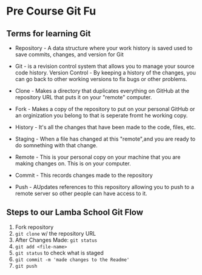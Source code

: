# Pre Course Git Fu

## Terms for learning Git
 * Repository - A data structure where your work history is saved used to save commits, changes, and version for Git
 * Git - is a revision control system that allows you to manage your source code history.
 Version Control - By keeping a history of the changes, you can go back to other working versions to fix bugs or other problems. 
 
 * Clone - Makes a directory that duplicates everything on GitHub at the repository URL that puts it on your "remote" computer. 
 * Fork - Makes a copy of the repository to put on your personal GitHub or an orginization you belong to that is seperate fromt he working copy.
 * History - It's all the changes that have been made to the code, files, etc. 
 * Staging - When a file has changed at this "remote",and you are ready to do somnething with that change. 
 * Remote - This is your personal copy on your machine that you are making changes on. This is on your computer. 
 * Commit - This records changes made to the repository
 * Push - AUpdates references to this repository allowing you to push to a remote server so other people can have access to it. 

## Steps to our Lamba School Git Flow
1. Fork repository
2. `git clone` w/ the repository URL 
3. After Changes Made: `git status`
4. `git add <file-name>` 
5. `git status` to check what is staged
6. `git commit -m 'made changes to the Readme'`
7. `git push`

